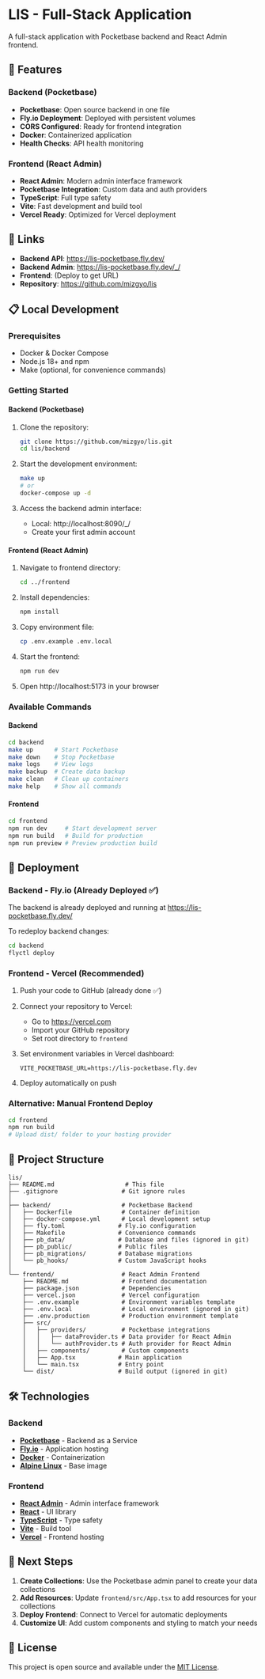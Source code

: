# LIS - Full-Stack Application

A full-stack application with Pocketbase backend and React Admin frontend.

## 🚀 Features

### Backend (Pocketbase)
- **Pocketbase**: Open source backend in one file
- **Fly.io Deployment**: Deployed with persistent volumes
- **CORS Configured**: Ready for frontend integration
- **Docker**: Containerized application
- **Health Checks**: API health monitoring

### Frontend (React Admin)
- **React Admin**: Modern admin interface framework
- **Pocketbase Integration**: Custom data and auth providers
- **TypeScript**: Full type safety
- **Vite**: Fast development and build tool
- **Vercel Ready**: Optimized for Vercel deployment

## 🔗 Links

- **Backend API**: https://lis-pocketbase.fly.dev/
- **Backend Admin**: https://lis-pocketbase.fly.dev/_/
- **Frontend**: (Deploy to get URL)
- **Repository**: https://github.com/mizgyo/lis

## 📋 Local Development

### Prerequisites

- Docker & Docker Compose
- Node.js 18+ and npm
- Make (optional, for convenience commands)

### Getting Started

#### Backend (Pocketbase)

1. Clone the repository:
   ```bash
   git clone https://github.com/mizgyo/lis.git
   cd lis/backend
   ```

2. Start the development environment:
   ```bash
   make up
   # or
   docker-compose up -d
   ```

3. Access the backend admin interface:
   - Local: http://localhost:8090/_/
   - Create your first admin account

#### Frontend (React Admin)

1. Navigate to frontend directory:
   ```bash
   cd ../frontend
   ```

2. Install dependencies:
   ```bash
   npm install
   ```

3. Copy environment file:
   ```bash
   cp .env.example .env.local
   ```

4. Start the frontend:
   ```bash
   npm run dev
   ```

5. Open http://localhost:5173 in your browser

### Available Commands

#### Backend
```bash
cd backend
make up      # Start Pocketbase
make down    # Stop Pocketbase
make logs    # View logs
make backup  # Create data backup
make clean   # Clean up containers
make help    # Show all commands
```

#### Frontend
```bash
cd frontend
npm run dev     # Start development server
npm run build   # Build for production
npm run preview # Preview production build
```

## 🚀 Deployment

### Backend - Fly.io (Already Deployed ✅)

The backend is already deployed and running at https://lis-pocketbase.fly.dev/

To redeploy backend changes:
```bash
cd backend
flyctl deploy
```

### Frontend - Vercel (Recommended)

1. Push your code to GitHub (already done ✅)

2. Connect your repository to Vercel:
   - Go to https://vercel.com
   - Import your GitHub repository
   - Set root directory to `frontend`

3. Set environment variables in Vercel dashboard:
   ```
   VITE_POCKETBASE_URL=https://lis-pocketbase.fly.dev
   ```

4. Deploy automatically on push

### Alternative: Manual Frontend Deploy

```bash
cd frontend
npm run build
# Upload dist/ folder to your hosting provider
```

## 📁 Project Structure

```
lis/
├── README.md                    # This file
├── .gitignore                  # Git ignore rules
│
├── backend/                    # Pocketbase Backend
│   ├── Dockerfile              # Container definition
│   ├── docker-compose.yml      # Local development setup
│   ├── fly.toml               # Fly.io configuration
│   ├── Makefile               # Convenience commands
│   ├── pb_data/               # Database and files (ignored in git)
│   ├── pb_public/             # Public files
│   ├── pb_migrations/         # Database migrations
│   └── pb_hooks/              # Custom JavaScript hooks
│
└── frontend/                   # React Admin Frontend
    ├── README.md               # Frontend documentation
    ├── package.json            # Dependencies
    ├── vercel.json             # Vercel configuration
    ├── .env.example            # Environment variables template
    ├── .env.local              # Local environment (ignored in git)
    ├── .env.production         # Production environment template
    ├── src/
    │   ├── providers/          # Pocketbase integrations
    │   │   ├── dataProvider.ts # Data provider for React Admin
    │   │   └── authProvider.ts # Auth provider for React Admin
    │   ├── components/         # Custom components
    │   ├── App.tsx            # Main application
    │   └── main.tsx           # Entry point
    └── dist/                  # Build output (ignored in git)
```

## 🛠️ Technologies

### Backend
- **[Pocketbase](https://pocketbase.io/)** - Backend as a Service
- **[Fly.io](https://fly.io/)** - Application hosting
- **[Docker](https://www.docker.com/)** - Containerization
- **[Alpine Linux](https://alpinelinux.org/)** - Base image

### Frontend
- **[React Admin](https://marmelab.com/react-admin/)** - Admin interface framework
- **[React](https://reactjs.org/)** - UI library
- **[TypeScript](https://www.typescriptlang.org/)** - Type safety
- **[Vite](https://vitejs.dev/)** - Build tool
- **[Vercel](https://vercel.com/)** - Frontend hosting

## 🎯 Next Steps

1. **Create Collections**: Use the Pocketbase admin panel to create your data collections
2. **Add Resources**: Update `frontend/src/App.tsx` to add resources for your collections
3. **Deploy Frontend**: Connect to Vercel for automatic deployments
4. **Customize UI**: Add custom components and styling to match your needs

## 📝 License

This project is open source and available under the [MIT License](LICENSE).